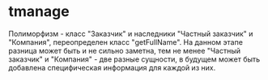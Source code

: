 tmanage
=======
Полиморфизм - класс "Заказчик" и наследники "Частный заказчик" и "Компания", переопределен класс "getFullNamе".
На данном этапе разница может быть и не сильно заметна, тем не менее "Частный заказчик" и "Компания" - две разные сущности,
в будущем может быть добавлена специфическая информация для каждой из них.
